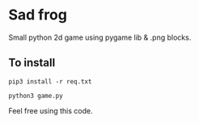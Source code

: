 # Sad frog
Small python 2d game using pygame lib & .png blocks. 
## To install

`pip3 install -r req.txt`

`python3 game.py`

Feel free using this code. 

